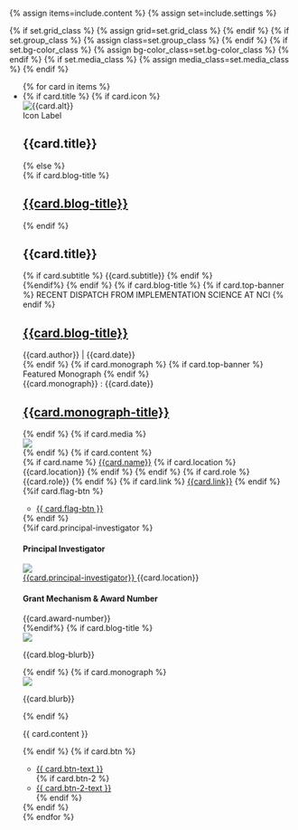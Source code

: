 {% assign items=include.content %}
{% assign set=include.settings %}

{% if set.grid_class %}
    {% assign grid=set.grid_class %}
{% endif %}
{% if set.group_class %}
    {% assign class=set.group_class %}
{% endif %}
{% if set.bg-color_class %}
    {% assign bg-color_class=set.bg-color_class %}
{% endif %}
{% if set.media_class %}
    {% assign media_class=set.media_class %}
{% endif %}

<ul class="usa-card-group box-component"> 
  {% for card in items %}
    <li class="usa-card {{ grid | default:'tablet:grid-col-4'}}">
      <div class="usa-card__container {{ class | default: 'usa-card__container' }} {{ bg-color_class}}">
        {% if card.title %}
            {% if card.icon %}
                <div class="usa-card__header">
                        <div class="title_icon">
                            <img src="{{card.icon}}" alt="{{card.alt}}">
                        </div>
                    <div>
                        <span>Icon Label</span>
                        <h2 class="usa-card__heading">{{card.title}}</h2>
                    </div>
                </div>
            {% else %}
            <div class="usa-card__header">
                <div>
                  {% if card.blog-title %}
                    <h2 class="usa-card__heading"><a href="">{{card.blog-title}}</a></h2>
                  {% endif %}
                    <h2 class="usa-card__heading">{{card.title}}</h2>
                    {% if card.subtitle %}
                        <span>{{card.subtitle}}</span>
                    {% endif %}
                </div>
             </div>
            {%endif%}
        {% endif %}
        {% if card.blog-title %}
          {% if card.top-banner %}
            <span class="dark-banner">RECENT DISPATCH FROM IMPLEMENTATION SCIENCE AT NCI</span>
          {% endif %}
            <div class="usa-card__header">
              <div>
                <h2 class="usa-card__heading"><a href="">{{card.blog-title}}</a></h2>
              </div>
              <div class="name_date">
                <span>{{card.author}}</span><span> | </span><span>{{card.date}}</span>
              </div>
            </div>
        {% endif %}
        {% if card.monograph %}
          {% if card.top-banner %}
            <span class="dark-banner">Featured Monograph</span>
          {% endif %}
            <div class="usa-card__header">
              <div class="name_date">
                <span>{{card.monograph}}</span><span> : </span><span>{{card.date}}</span>
              </div>
              <div>
                <h2 class="usa-card__heading"><a href="">{{card.monograph-title}}</a></h2>
              </div>
            </div>
        {% endif %}
        {% if card.media %}
            <div class="usa-card__media {{media_class}}">
                <div class="usa-card__img">
                <img
                    src="{{card.media}}"
                />
                </div>
            </div>
        {% endif %}
        {% if card.content %}
          <div class="usa-card__body">
            <div class="link-button">
              {% if card.name %}
                <span><a href="">{{card.name}}</a></span>
                {% if card.location %}
                  <span class="location">{{card.location}}</span>
                {% endif %}
              {% endif %}
              {% if card.role %}
                <span class="role">{{card.role}}</span>
              {% endif %}
              {% if card.link %}
                <span><a href="{{card.href}}">{{card.link}}</a></span>
              {% endif %}
              {%if card.flag-btn %}
              <ul class="usa-button-group {{ class }} {{ seg }}">
                <li class="usa-button-group__item">
                  <a href="{{ card.btn-link }}" class="usa-button {{ card.btn-class }}"
                    {% if btn.disabled %} disabled="disabled" {% endif %}
                    >{{ card.flag-btn }}</a
                  >
                </li>
              </ul>
              {% endif %}
            </div>
            {%if card.principal-investigator %}
              <div class="sample-app__content">
                <div>
                  <h4>Principal Investigator</h4>
                  <div class="principal-investigator">
                    <div class="usa-card__media {{media_class}}">
                        <div class="usa-card__img">
                        <img
                            src="{{card.profile}}"
                        />
                        </div>
                    </div>  
                    <div>
                      <a href="">{{card.principal-investigator}} <i class="fas fa-external-link-alt"></i></a>
                      <span class="location">{{card.location}}</span>
                    </div>                
                  </div>
                </div>
                <div>
                  <h4>Grant Mechanism & Award Number</h4>
                  <span>{{card.award-number}}</span>
                </div>
              </div>
            {%endif%}
            {% if card.blog-title %}
              <div class="blog-box__content">
                <div class="blog-profile">
                  <div class="usa-card__img">
                    <img src="{{card.profile-picture}}"/>
                  </div>
                </div>
                <div class="blurb">
                  <p>{{card.blog-blurb}}</p>
                </div>
              </div>
            {% endif %}
            {% if card.monograph %}
              <div class="blog-box__content">
                <div class="blog-profile">
                  <div class="usa-card__img">
                    <img src="{{card.profile-picture}}"/>
                  </div>
                </div>
                <div class="blurb">
                  <p>{{card.blurb}}</p>
                </div>
              </div>
            {% endif %}
            <p>
              {{ card.content }}
            </p>
          </div>
        {% endif %}
        {% if card.btn %}
          <div class="usa-card__footer">
            <ul class="usa-button-group {{ class }} {{ seg }}">
              <li class="usa-button-group__item">
                <a href="{{ card.btn-link }}" class="usa-button {{ card.btn-class }}"
                  {% if btn.disabled %} disabled="disabled" {% endif %}
                  >{{ card.btn-text }}</a
                >
              </li>
              {% if card.btn-2 %}
                <li class="usa-button-group__item">
                  <a href="{{ card-btn-2-link }}" class="usa-button {{ card.btn-2-class }}"
                    {% if btn-2.disabled %} disabled="disabled" {% endif %}
                    >{{ card.btn-2-text }}</a
                  >
                </li>
              {% endif %}
            </ul>
          </div>
        {% endif %}
    </div>
  </li>
  {% endfor %}
</ul>